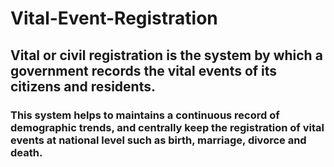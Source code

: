 # Vital-Event-Registration

## Vital or civil registration is the system by which a government records the vital events of its citizens and residents.

### This system helps to maintains a continuous record of demographic trends, and centrally keep the registration of vital events at national level such as birth, marriage, divorce and death.

